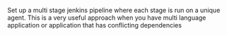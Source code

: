 Set up a multi stage jenkins pipeline where each stage is run on a unique agent. This is a very useful approach when you have multi language application or application that has conflicting dependencies
